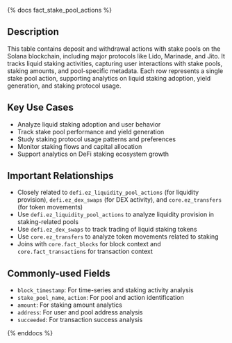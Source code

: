 {% docs fact_stake_pool_actions %}

## Description
This table contains deposit and withdrawal actions with stake pools on the Solana blockchain, including major protocols like Lido, Marinade, and Jito. It tracks liquid staking activities, capturing user interactions with stake pools, staking amounts, and pool-specific metadata. Each row represents a single stake pool action, supporting analytics on liquid staking adoption, yield generation, and staking protocol usage.

## Key Use Cases
- Analyze liquid staking adoption and user behavior
- Track stake pool performance and yield generation
- Study staking protocol usage patterns and preferences
- Monitor staking flows and capital allocation
- Support analytics on DeFi staking ecosystem growth

## Important Relationships
- Closely related to `defi.ez_liquidity_pool_actions` (for liquidity provision), `defi.ez_dex_swaps` (for DEX activity), and `core.ez_transfers` (for token movements)
- Use `defi.ez_liquidity_pool_actions` to analyze liquidity provision in staking-related pools
- Use `defi.ez_dex_swaps` to track trading of liquid staking tokens
- Use `core.ez_transfers` to analyze token movements related to staking
- Joins with `core.fact_blocks` for block context and `core.fact_transactions` for transaction context

## Commonly-used Fields
- `block_timestamp`: For time-series and staking activity analysis
- `stake_pool_name`, `action`: For pool and action identification
- `amount`: For staking amount analytics
- `address`: For user and pool address analysis
- `succeeded`: For transaction success analysis

{% enddocs %} 